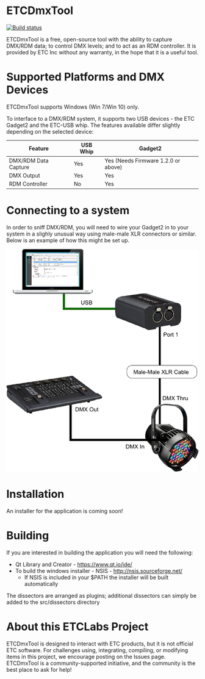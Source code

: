 # ETCDmxTool
[![Build status](https://ci.appveyor.com/api/projects/status/406b2wcp87ala2o9?svg=true)](https://ci.appveyor.com/project/docsteer/etcdmxtool)

ETCDmxTool is a free, open-source tool with the ability to capture DMX/RDM data; to control DMX levels; and to act as an RDM controller. It is provided by ETC Inc without any warranty, in the hope that it is a useful tool.

# Supported Platforms and DMX Devices
ETCDmxTool supports Windows (Win 7/Win 10) only.

To interface to a DMX/RDM system, it supports two USB devices - the ETC Gadget2 and the ETC-USB whip. The features available differ slightly depending on the selected device:

| Feature              | USB Whip | Gadget2                             |
|----------------------|----------|-------------------------------------|
| DMX/RDM Data Capture | Yes      | Yes (Needs Firmware 1.2.0 or above) |
| DMX Output           | Yes      | Yes                                 |
| RDM Controller       | No       | Yes                                 |

# Connecting to a system
In order to sniff DMX/RDM, you will need to wire your Gadget2 in to your system in a slighly unusual way using male-male XLR connectors or similar. Below is an example of how this might be set up.

![How to sniff graphic](./doc/HowToSniff.png)

# Installation
An installer for the application is coming soon!

# Building
If you are interested in building the application you will need the following:

* Qt Library and Creator - https://www.qt.io/ide/
* To build the windows installer - NSIS - http://nsis.sourceforge.net/
	* If NSIS is included in your $PATH the installer will be built automatically

The dissectors are arranged as plugins; additional dissectors can simply be added to the src/dissectors directory

# About this ETCLabs Project

ETCDmxTool is designed to interact with ETC products, but it is not official ETC software. For challenges using, integrating, compiling, or modifying items in this project, we encourage posting on the Issues page. ETCDmxTool is a community-supported initiative, and the community is the best place to ask for help!
